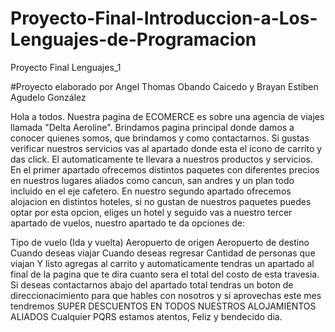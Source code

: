 # Proyecto-Final-Introduccion-a-Los-Lenguajes-de-Programacion
Proyecto Final Lenguajes_1


#Proyecto elaborado por Angel Thomas Obando Caicedo y Brayan Estiben Agudelo González

Hola a todos. Nuestra pagina de ECOMERCE es sobre una agencia de viajes llamada "Delta Aeroline". Brindamos pagina principal donde damos a conocer quienes somos, que brindamos y como contactarnos. Si gustas verificar nuestros servicios vas al apartado donde esta el icono de carrito y das click. El automaticamente te llevara a nuestros productos y servicios. En el primer apartado ofrecemos distintos paquetes con diferentes precios en nuestros lugares aliados como cancun, san andres y un plan todo incluido en el eje cafetero. En nuestro segundo apartado ofrecemos alojacion en distintos hoteles, si no gustan de nuestros paquetes puedes optar por esta opcion, eliges un hotel y seguido vas a nuestro tercer apartado de vuelos, nuestro apartado te da opciones de:

Tipo de vuelo (Ida y vuelta)
Aeropuerto de origen
Aeropuerto de destino
Cuando deseas viajar
Cuando deseas regresar
Cantidad de personas que viajan
Y listo agregas al carrito y automaticamente tendras un apartado al final de la pagina que te dira cuanto sera el total del costo de esta travesia. Si deseas contactarnos abajo del apartado total tendras un boton de direccionacimiento para que hables con nosotros y si aprovechas este mes tendremos SUPER DESCUENTOS EN TODOS NUESTROS ALOJAMIENTOS ALIADOS Cualquier PQRS estamos atentos, Feliz y bendecido dia.

